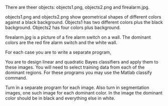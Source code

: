 There are theer objects: objects1.png, objects2.png and firealarm.jpg.  

objects1.png and objects2.png show geometrical shapes of different
colors against a black background.  Objects1 has two different colors
plus the black background.  Objects2 has four colors plus background.

firealarm.jpg is a picture of a fire alarm switch
on a wall.  The dominant colors are the red fire 
alarm switch and the white wall.

For each case you are to write a separate program,

You are to design linear and quadratic Bayes classifiers
and apply them to these images.  You will need to select
training data from each of the dominant regions.  For these
programs you may use the Matlab classify command. 

Turn in a separate program for each image. Also turn in segmentation images,
one such image for each dominant color.  In the image the dominant color should be
in black and everything else in white.
